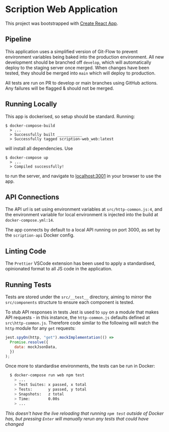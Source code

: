 # Scription Web Application

This project was bootstrapped with [Create React App](https://github.com/facebook/create-react-app).

## Pipeline

This application uses a simplified version of Git-Flow to prevent environment variables being baked into the production environment. All new development should be branched off `develop`, which will automatically deploy to the staging server once merged. When changes have been tested, they should be merged into `main` which will deploy to production.

All tests are run on PR to develop or main branches using GitHub actions. Any failures will be flagged & should not be merged.

## Running Locally

This app is dockerised, so setup should be standard. Running:

```docker
$ docker-compose-build
  > ...
  > Successfully built ___________
  > Successfully tagged scription-web_web:latest
```

will install all dependencies. Use

```docker
$ docker-compose up
  > ...
  > Compiled successfully!
```

to run the server, and navigate to [localhost:3001](localhost:3001) in your browser to use the app.

## API Connections

The API url is set using environment variables at `src/http-common.js:4`, and the environment variable for local environment is injected into the build at `docker-compose.yml:14`.

The app connects by default to a local API running on port 3000, as set by the `scription-api` Docker config.

## Linting Code

The `Prettier` VSCode extension has been used to apply a standardised, opinionated format to all JS code in the application.

## Running Tests

Tests are stored under the `src/__test__` directory, aiming to mirror the `src/components` structure to ensure each component is tested.

To stub API responses in tests Jest is used to `spy` on a module that makes API requests - in this instance, the `http-common.js` defaults defined at `src\http-common.js`. Therefore code similar to the following will watch the `http` module for any `get` requests:

```js
jest.spyOn(http, "get").mockImplementation(() =>
  Promise.resolve({
    data: mockJsonData,
  })
);
```

Once more to standardise environments, the tests can be run in Docker:

```bash
  $ docker-compose run web npm test
    > ...
    > Test Suites: x passed, x total
    > Tests:       y passed, y total
    > Snapshots:   z total
    > Time:        0.00s
    > ...
```

_This doesn't have the live reloading that running `npm test` outside of Docker has, but pressing `Enter` will manually rerun any tests that could have changed_
